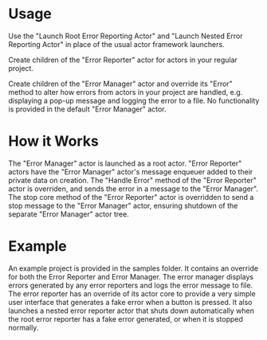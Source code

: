 # Usage

Use the "Launch Root Error Reporting Actor" and "Launch Nested Error Reporting Actor" in place of the usual actor framework launchers.

Create children of the "Error Reporter" actor for actors in your regular project.

Create children of the "Error Manager" actor and override its "Error" method to alter how errors from actors in your project are handled, e.g. displaying a pop-up message and logging the error to a file. No functionality is provided in the default "Error Manager" actor.

# How it Works

The "Error Manager" actor is launched as a root actor. "Error Reporter" actors have the "Error Manager" actor's message enqueuer added to their private data on creation. The "Handle Error" method of the "Error Reporter" actor is overriden, and sends the error in a message to the "Error Manager". The stop core method of the "Error Reporter" actor is overridden to send a stop message to the "Error Manager" actor, ensuring shutdown of the separate "Error Manager" actor tree.

# Example

An example project is provided in the samples folder. It contains an override for both the Error Reporter and Error Manager. The error manager displays errors generated by any error reporters and logs the error message to file. The error reporter has an override of its actor core to provide a very simple user interface that generates a fake error when a button is pressed. It also launches a nested error reporter actor that shuts down automatically when the root error reporter has a fake error generated, or when it is stopped normally.
